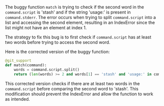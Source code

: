 The buggy function `match` is trying to check if the second word in the `command.script` is 'stash' and if the string 'usage:' is present in `command.stderr`. The error occurs when trying to split `command.script` into a list and accessing the second element, resulting in an IndexError since the list might not have an element at index 1.

The strategy to fix this bug is to first check if `command.script` has at least two words before trying to access the second word.

Here is the corrected version of the buggy function:

```python
@git_support
def match(command):
    words = command.script.split()
    return (len(words) >= 2 and words[1] == 'stash' and 'usage:' in command.stderr)
```

This corrected version checks if there are at least two words in the `command.script` before comparing the second word to 'stash'. This modification should prevent the IndexError and allow the function to work as intended.